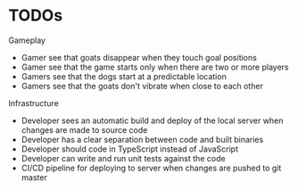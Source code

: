 # TODOs

Gameplay

-   Gamer see that goats disappear when they touch goal positions
-   Gamer see that the game starts only when there are two or more players
-   Gamers see that the dogs start at a predictable location
-   Gamers see that the goats don't vibrate when close to each other

Infrastructure

-   Developer sees an automatic build and deploy of the local server when changes are made to source code
-   Developer has a clear separation between code and built binaries
-   Developer should code in TypeScript instead of JavaScript
-   Developer can write and run unit tests against the code
-   CI/CD pipeline for deploying to server when changes are pushed to git master
